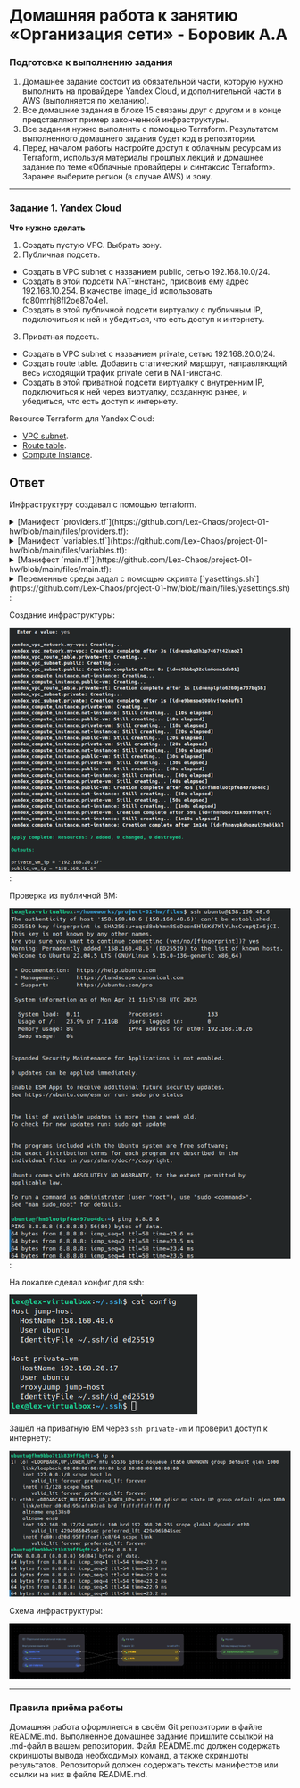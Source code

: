 # Домашняя работа к занятию «Организация сети» - Боровик А.А

### Подготовка к выполнению задания

1. Домашнее задание состоит из обязательной части, которую нужно выполнить на провайдере Yandex Cloud, и дополнительной части в AWS (выполняется по желанию).
2. Все домашние задания в блоке 15 связаны друг с другом и в конце представляют пример законченной инфраструктуры.
3. Все задания нужно выполнить с помощью Terraform. Результатом выполненного домашнего задания будет код в репозитории.
4. Перед началом работы настройте доступ к облачным ресурсам из Terraform, используя материалы прошлых лекций и домашнее задание по теме «Облачные провайдеры и синтаксис Terraform». Заранее выберите регион (в случае AWS) и зону.

---

### Задание 1. Yandex Cloud

**Что нужно сделать**

1. Создать пустую VPC. Выбрать зону.
2. Публичная подсеть.

- Создать в VPC subnet с названием public, сетью 192.168.10.0/24.
- Создать в этой подсети NAT-инстанс, присвоив ему адрес 192.168.10.254. В качестве image_id использовать fd80mrhj8fl2oe87o4e1.
- Создать в этой публичной подсети виртуалку с публичным IP, подключиться к ней и убедиться, что есть доступ к интернету.

3. Приватная подсеть.

- Создать в VPC subnet с названием private, сетью 192.168.20.0/24.
- Создать route table. Добавить статический маршрут, направляющий весь исходящий трафик private сети в NAT-инстанс.
- Создать в этой приватной подсети виртуалку с внутренним IP, подключиться к ней через виртуалку, созданную ранее, и убедиться, что есть доступ к интернету.

Resource Terraform для Yandex Cloud:

- [VPC subnet](https://registry.terraform.io/providers/yandex-cloud/yandex/latest/docs/resources/vpc_subnet).
- [Route table](https://registry.terraform.io/providers/yandex-cloud/yandex/latest/docs/resources/vpc_route_table).
- [Compute Instance](https://registry.terraform.io/providers/yandex-cloud/yandex/latest/docs/resources/compute_instance).

## Ответ

Инфраструктуру создавал с помощью terraform.

<details>
<summary> [Манифест `providers.tf`](https://github.com/Lex-Chaos/project-01-hw/blob/main/files/providers.tf): </summary>

```tf
terraform {
  required_providers {
    yandex = {
      source = "yandex-cloud/yandex"
    }
  }
  required_version = "~>1.9"
}

provider "yandex" {
  cloud_id  = var.cloud_id
  folder_id = var.folder_id
  token     = var.token
  zone      = "ru-central1-a"
}
```
</details>

<details>
<summary> [Манифест `variables.tf`](https://github.com/Lex-Chaos/project-01-hw/blob/main/files/variables.tf): </summary>

```
variable "ssh_key_path" {
  description = "Path to SSH public key"
  type        = string
  default     = "~/.ssh/id_ed25519.pub"
}

variable "cloud_id" {
  description = "Yandex Cloud ID"
  type        = string
}

variable "folder_id" {
  description = "Yandex Folder ID"
  type        = string
}

variable "token" {
  description = "Yandex OAuth token"
  type        = string
  sensitive   = true
}
```
</details>

<details>
<summary> [Манифест `main.tf`](https://github.com/Lex-Chaos/project-01-hw/blob/main/files/main.tf): </summary>

```
# 1. Создание VPC
resource "yandex_vpc_network" "my-vpc" {
  name = "my-vpc"
}

# 2-1. Публичная подсеть
resource "yandex_vpc_subnet" "public" {
  name           = "public"
  zone           = "ru-central1-a"
  network_id     = yandex_vpc_network.my-vpc.id
  v4_cidr_blocks = ["192.168.10.0/24"]
}

# 2-2. NAT-инстанс
resource "yandex_compute_instance" "nat-instance" {
  name        = "nat-instance"
  platform_id = "standard-v3"
  zone        = "ru-central1-a"

  resources {
    cores  = 2
    memory = 2
  }

  boot_disk {
    initialize_params {
      image_id = "fd80mrhj8fl2oe87o4e1"
    }
  }

  network_interface {
    subnet_id  = yandex_vpc_subnet.public.id
    ip_address = "192.168.10.254"
    nat        = true
  }
}

# 2-3. Публичная ВМ

data "yandex_compute_image" "ubuntu" {
  family = "ubuntu-2204-lts"
}

resource "yandex_compute_instance" "public-vm" {
  name        = "public-vm"
  platform_id = "standard-v3"
  zone        = "ru-central1-a"

  resources {
    cores  = 2
    memory = 2
  }

  boot_disk {
    initialize_params {
      image_id = data.yandex_compute_image.ubuntu.id
    }
  }

  network_interface {
    subnet_id = yandex_vpc_subnet.public.id
    nat       = true
  }

  metadata = {
    ssh-keys = "ubuntu:${file(var.ssh_key_path)}"
  }
}

# 3-1. Приватная подсеть
resource "yandex_vpc_subnet" "private" {
  name           = "private"
  zone           = "ru-central1-a"
  network_id     = yandex_vpc_network.my-vpc.id
  v4_cidr_blocks = ["192.168.20.0/24"]
  route_table_id = yandex_vpc_route_table.private-rt.id
}

# 3-2. Таблица маршрутизации
resource "yandex_vpc_route_table" "private-rt" {
  network_id = yandex_vpc_network.my-vpc.id

  static_route {
    destination_prefix = "0.0.0.0/0"
    next_hop_address   = "192.168.10.254"
  }
}

# 3-3. Приватная ВМ
resource "yandex_compute_instance" "private-vm" {
  name        = "private-vm"
  platform_id = "standard-v3"
  zone        = "ru-central1-a"

  resources {
    cores  = 2
    memory = 2
  }

  boot_disk {
    initialize_params {
      image_id = data.yandex_compute_image.ubuntu.id
    }
  }

  network_interface {
    subnet_id = yandex_vpc_subnet.private.id
  }

  metadata = {
    ssh-keys = "ubuntu:${file(var.ssh_key_path)}"
  }
}

output "public_vm_ip" {
  value = yandex_compute_instance.public-vm.network_interface.0.nat_ip_address
}

output "private_vm_ip" {
  value = yandex_compute_instance.private-vm.network_interface.0.ip_address
}
```
</details>

<details>
<summary> Переменные среды задал с помощью скрипта [`yasettings.sh`](https://github.com/Lex-Chaos/project-01-hw/blob/main/files/yasettings.sh) :</summary>

```bash
#!/bin/bash

# Устанавливаем переменные для Yandex Cloud и Terraform
export TF_VAR_token=$(yc iam create-token)
export TF_VAR_cloud_id=$(yc config get cloud-id)
export TF_VAR_folder_id=$(yc config get folder-id)

# Проверяем, что переменные установлены
echo "Variables set:"
echo "TF_VAR_token:    $TF_VAR_token"
echo "TF_VAR_cloud_id: $TF_VAR_cloud_id"
echo "TF_VAR_folder_id: $TF_VAR_folder_id"
```
</details>

Создание инфраструктуры:

![terraform apply](https://github.com/Lex-Chaos/project-01-hw/blob/main/img/Task1-1.png):

Проверка из публичной ВМ:

![ping public](https://github.com/Lex-Chaos/project-01-hw/blob/main/img/Task1-2.png):

На локалке сделал конфиг для ssh:

![config](https://github.com/Lex-Chaos/project-01-hw/blob/main/img/Task1-3.png)

Зашёл на приватную ВМ через `ssh private-vm` и проверил доступ к интернету:

![ping private](https://github.com/Lex-Chaos/project-01-hw/blob/main/img/Task1-4.png)

Схема инфраструктуры:

![schema](https://github.com/Lex-Chaos/project-01-hw/blob/main/img/Task1-5.png)

---

### Правила приёма работы

Домашняя работа оформляется в своём Git репозитории в файле README.md. Выполненное домашнее задание пришлите ссылкой на .md-файл в вашем репозитории. Файл README.md должен содержать скриншоты вывода необходимых команд, а также скриншоты результатов. Репозиторий должен содержать тексты манифестов или ссылки на них в файле README.md.
